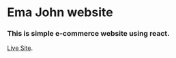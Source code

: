 # Ema John website

### This is simple e-commerce website using react.

[Live Site](https://pallabbarman.github.io/ema-john-simple/).
